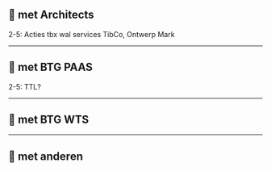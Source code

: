 ## 💬 met Architects
2-5: Acties tbx wal services TibCo, Ontwerp Mark

---
## 💬 met BTG PAAS
2-5: TTL?


---
## 💬 met BTG WTS


---
## 💬 met anderen

